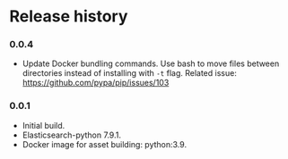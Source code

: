 # Release history

### 0.0.4
* Update Docker bundling commands. Use bash to move files between directories instead of installing with `-t` flag.
Related issue: https://github.com/pypa/pip/issues/103

### 0.0.1
* Initial build.
* Elasticsearch-python 7.9.1.
* Docker image for asset building: python:3.9.